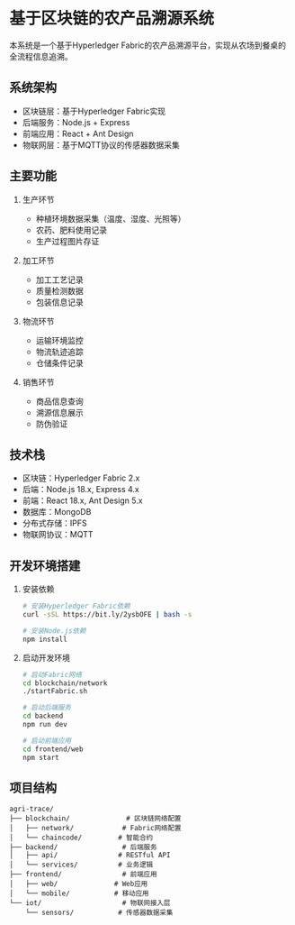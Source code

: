 # 基于区块链的农产品溯源系统

本系统是一个基于Hyperledger Fabric的农产品溯源平台，实现从农场到餐桌的全流程信息追溯。

## 系统架构

- 区块链层：基于Hyperledger Fabric实现
- 后端服务：Node.js + Express
- 前端应用：React + Ant Design
- 物联网层：基于MQTT协议的传感器数据采集

## 主要功能

1. 生产环节
   - 种植环境数据采集（温度、湿度、光照等）
   - 农药、肥料使用记录
   - 生产过程图片存证

2. 加工环节
   - 加工工艺记录
   - 质量检测数据
   - 包装信息记录

3. 物流环节
   - 运输环境监控
   - 物流轨迹追踪
   - 仓储条件记录

4. 销售环节
   - 商品信息查询
   - 溯源信息展示
   - 防伪验证

## 技术栈

- 区块链：Hyperledger Fabric 2.x
- 后端：Node.js 18.x, Express 4.x
- 前端：React 18.x, Ant Design 5.x
- 数据库：MongoDB
- 分布式存储：IPFS
- 物联网协议：MQTT

## 开发环境搭建

1. 安装依赖
   ```bash
   # 安装Hyperledger Fabric依赖
   curl -sSL https://bit.ly/2ysbOFE | bash -s

   # 安装Node.js依赖
   npm install
   ```

2. 启动开发环境
   ```bash
   # 启动Fabric网络
   cd blockchain/network
   ./startFabric.sh

   # 启动后端服务
   cd backend
   npm run dev

   # 启动前端应用
   cd frontend/web
   npm start
   ```

## 项目结构

```
agri-trace/
├── blockchain/              # 区块链网络配置
│   ├── network/            # Fabric网络配置
│   └── chaincode/         # 智能合约
├── backend/                # 后端服务
│   ├── api/               # RESTful API
│   └── services/          # 业务逻辑
├── frontend/               # 前端应用
│   ├── web/              # Web应用
│   └── mobile/           # 移动应用
└── iot/                    # 物联网接入层
    └── sensors/           # 传感器数据采集
``` 